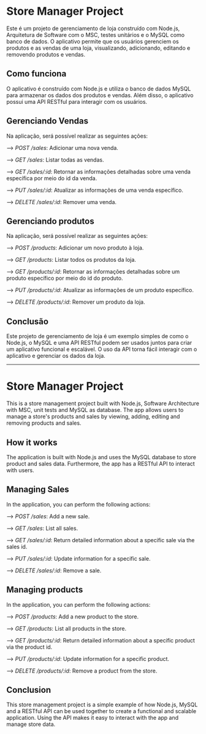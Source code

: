 # Store Manager Project

Este é um projeto de gerenciamento de loja construído com Node.js, Arquitetura de Software com o MSC, testes unitários e o MySQL como banco de dados. O aplicativo permite que os usuários gerenciem os produtos e as vendas de uma loja, visualizando, adicionando, editando e removendo produtos e vendas.

## Como funciona

O aplicativo é construído com Node.js e utiliza o banco de dados MySQL para armazenar os dados dos produtos e vendas. Além disso, o aplicativo possui uma API RESTful para interagir com os usuários.

## Gerenciando Vendas

Na aplicação, será possível realizar as seguintes ações:

--> <i>POST /sales</i>: Adicionar uma nova venda.

--> <i>GET /sales</i>: Listar todas as vendas.

--> <i>GET /sales/:id</i>: Retornar as informações detalhadas sobre uma venda específica por meio do id da venda.

--> <i>PUT /sales/:id</i>: Atualizar as informações de uma venda específico.

--> <i>DELETE /sales/:id</i>: Remover uma venda.

## Gerenciando produtos

Na aplicação, será possível realizar as seguintes ações:

--> <i>POST /products</i>: Adicionar um novo produto à loja.

--> <i>GET /products</i>: Listar todos os produtos da loja.

--> <i>GET /products/:id</i>: Retornar as informações detalhadas sobre um produto específico por meio do id do produto.

--> <i>PUT /products/:id</i>: Atualizar as informações de um produto específico.

--> <i>DELETE /products/:id</i>: Remover um produto da loja.

## Conclusão

Este projeto de gerenciamento de loja é um exemplo simples de como o Node.js, o MySQL e uma API RESTful podem ser usados juntos para criar um aplicativo funcional e escalável. O uso da API torna fácil interagir com o aplicativo e gerenciar os dados da loja.

_________________________________________________________________________________________________________________________________________________________

# Store Manager Project

This is a store management project built with Node.js, Software Architecture with MSC, unit tests and MySQL as database. The app allows users to manage a store's products and sales by viewing, adding, editing and removing products and sales.

## How it works

The application is built with Node.js and uses the MySQL database to store product and sales data. Furthermore, the app has a RESTful API to interact with users.

## Managing Sales

In the application, you can perform the following actions:

--> <i>POST /sales</i>: Add a new sale.

--> <i>GET /sales</i>: List all sales.

--> <i>GET /sales/:id</i>: Return detailed information about a specific sale via the sales id.

--> <i>PUT /sales/:id</i>: Update information for a specific sale.

--> <i>DELETE /sales/:id</i>: Remove a sale.

## Managing products

In the application, you can perform the following actions:

--> <i>POST /products</i>: Add a new product to the store.

--> <i>GET /products</i>: List all products in the store.

--> <i>GET /products/:id</i>: Return detailed information about a specific product via the product id.

--> <i>PUT /products/:id</i>: Update information for a specific product.

--> <i>DELETE /products/:id</i>: Remove a product from the store.

## Conclusion

This store management project is a simple example of how Node.js, MySQL and a RESTful API can be used together to create a functional and scalable application. Using the API makes it easy to interact with the app and manage store data.
